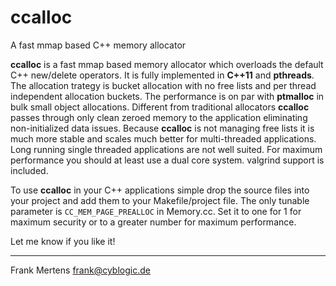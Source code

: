# ccalloc
A fast mmap based C++ memory allocator

__ccalloc__ is a fast mmap based memory allocator which overloads the default C++ new/delete operators.
It is fully implemented in __C++11__ and __pthreads__. The allocation trategy is bucket allocation with no free lists and
per thread independent allocation buckets. The performance is on par with __ptmalloc__ in bulk small object allocations.
Different from traditional allocators __ccalloc__ passes through only clean zeroed memory to the application eliminating
non-initialized data issues. Because __ccalloc__ is not managing free lists it is much more stable and scales much better for multi-threaded
applications. Long running single threaded applications are not well suited. For maximum performance you should at least use a dual core system.
valgrind support is included.

To use __ccalloc__ in your C++ applications simple drop the source files into your project and add them to your Makefile/project file.
The only tunable parameter is `CC_MEM_PAGE_PREALLOC` in Memory.cc. Set it to one for 1 for maximum security or to a greater number
for maximum performance.

Let me know if you like it!

----

Frank Mertens
<frank@cyblogic.de>
